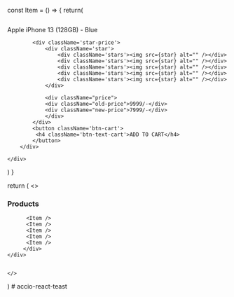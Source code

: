 const Item = () => {
return(

<div className='card'>
<div>
<img className='img-product' src={iphone} alt="" />
<p>Apple iPhone 13 (128GB) - Blue</p>

            <div className='star-price'>
                <div className='star'>
                    <div className='stars'><img src={star} alt="" /></div>
                    <div className='stars'><img src={star} alt="" /></div>
                    <div className='stars'><img src={star} alt="" /></div>
                    <div className='stars'><img src={star} alt="" /></div>
                    <div className='stars'><img src={star} alt="" /></div>
                </div>

                <div className="price">
                <div className="old-price">9999/-</div>
                <div className="new-price">7999/-</div>
                </div>
            </div>
            <button className='btn-cart'>
             <h4 className='btn-text-cart'>ADD TO CART</h4>
            </button>
        </div>

    </div>

)
}

return (
<>
<div className='product-container'>
<h3 className='header-product'>Products</h3>
<div className='row'>

          <Item />
          <Item />
          <Item />
          <Item />
          <Item />
         </div>
    </div>


    </>

)
#   a c c i o - r e a c t - t e a s t  
 